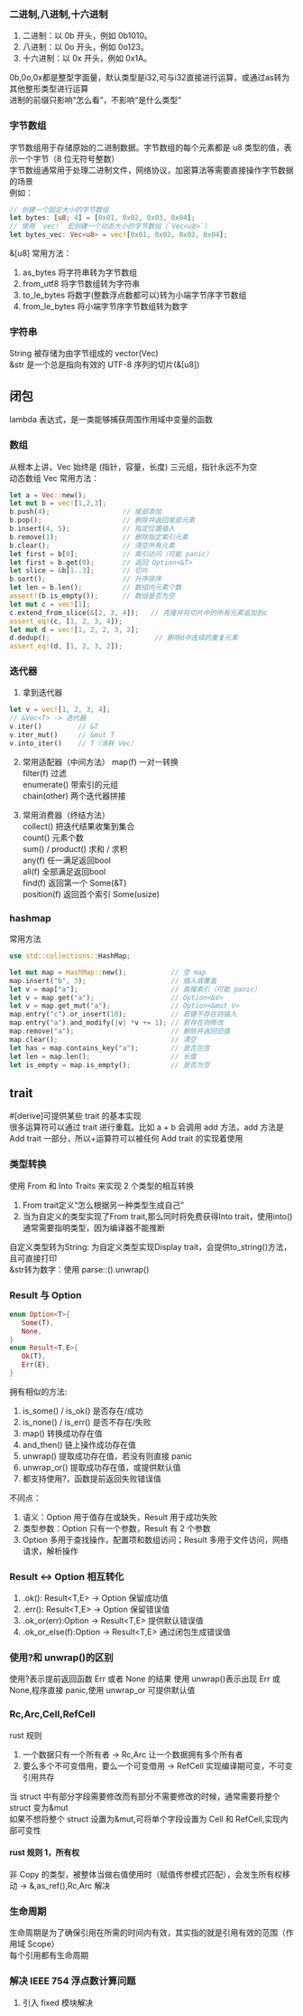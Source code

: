 ### 二进制,八进制,十六进制

1. 二进制：以 0b 开头，例如 0b1010。
2. 八进制：以 0o 开头，例如 0o123。
3. 十六进制：以 0x 开头，例如 0x1A。
   
0b,0o,0x都是整型字面量，默认类型是i32,可与i32直接进行运算，或通过as转为其他整形类型进行运算   
进制的前缀只影响“怎么看”，不影响“是什么类型”    

### 字节数组

字节数组用于存储原始的二进制数据。字节数组的每个元素都是 u8 类型的值，表示一个字节（8 位无符号整数）  
字节数组通常用于处理二进制文件，网络协议，加密算法等需要直接操作字节数据的场景  
例如：

```rust
// 创建一个固定大小的字节数组
let bytes: [u8; 4] = [0x01, 0x02, 0x03, 0x04];
// 使用 `vec!` 宏创建一个动态大小的字节数组（`Vec<u8>`）
let bytes_vec: Vec<u8> = vec![0x01, 0x02, 0x03, 0x04];
```

&[u8] 常用方法：

1. as_bytes 将字符串转为字节数组
2. from_utf8 将字节数组转为字符串 
3. to_le_bytes 将数字(整数浮点数都可以)转为小端字节序字节数组
4. from_le_bytes 将小端字节序字节数组转为数字

### 字符串

String 被存储为由字节组成的 vector(Vec<u8>)  
&str 是一个总是指向有效的 UTF-8 序列的切片(&[u8])

## 闭包

lambda 表达式，是一类能够捕获周围作用域中变量的函数

### 数组

从根本上讲，Vec 始终是 (指针，容量，长度) 三元组，指针永远不为空  
动态数组 Vec 常用方法：

```rust
let a = Vec::new();
let mut b = vec![1,2,3];
b.push(4);                  // 尾部添加
b.pop();                    // 删除并返回尾部元素
b.insert(4, 5);             // 指定位置插入
b.remove(1);                // 删除指定索引元素
b.clear();                  // 清空所有元素
let first = b[0];           // 索引访问（可能 panic）
let first = b.get(0);       // 返回 Option<&T>
let slice = &b[1..3];       // 切片
b.sort();                   // 升序排序
let len = b.len();          // 数组内元素个数
assert!(b.is_empty());      // 数组是否为空
let mut c = vec![1];
c.extend_from_slice(&[2, 3, 4]);   // 克隆并将切片中的所有元素追加到c
assert_eq!(c, [1, 2, 3, 4]);
let mut d = vec![1, 2, 2, 3, 2];
d.dedup();                          // 删除d中连续的重复元素
assert_eq!(d, [1, 2, 3, 2]);
```

### 迭代器

1. 拿到迭代器

```rust
let v = vec![1, 2, 3, 4];
// &Vec<T> -> 迭代器
v.iter()         // &T
v.iter_mut()     // &mut T
v.into_iter()    // T（消耗 Vec）
```

2. 常用适配器（中间方法）
   map(f) 一对一转换  
   filter(f) 过滤  
   enumerate() 带索引的元组  
   chain(other) 两个迭代器拼接

3. 常用消费器（终结方法）  
   collect() 把迭代结果收集到集合  
   count() 元素个数  
   sum() / product() 求和 / 求积  
   any(f) 任一满足返回bool    
   all(f) 全部满足返回bool    
   find(f) 返回第一个 Some(&T)  
   position(f) 返回首个索引 Some(usize)

### hashmap

常用方法

```rust
use std::collections::HashMap;

let mut map = HashMap::new();           // 空 map
map.insert("b", 3);                     // 插入或覆盖
let v = map["a"];                       // 直接索引（可能 panic）
let v = map.get("a");                   // Option<&V>
let v = map.get_mut("a");               // Option<&mut V>
map.entry("c").or_insert(10);           // 若键不存在则插入
map.entry("a").and_modify(|v| *v += 1); // 若存在则修改
map.remove("a");                        // 删除并返回旧值
map.clear();                            // 清空
let has = map.contains_key("a");        // 是否包含
let len = map.len();                    // 长度
let is_empty = map.is_empty();          // 是否为空
```

## trait

#[derive]可提供某些 trait 的基本实现  
很多运算符可以通过 trait 进行重载。比如 a + b 会调用 add 方法，add 方法是 Add trait 一部分，所以+运算符可以被任何 Add trait 的实现着使用

### 类型转换

使用 From 和 Into Traits 来实现 2 个类型的相互转换    
1. From trait定义“怎么根据另一种类型生成自己”
2. 当为自定义的类型实现了From trait,那么同时将免费获得Into trait，使用into()通常需要指明类型，因为编译器不能推断    

自定义类型转为String: 为自定义类型实现Display trait，会提供to_string()方法，且可直接打印   
&str转为数字：使用 parse::<i32>().unwrap()

### Result 与 Option

```rust
enum Option<T>{
   Some(T),
   None,
}
enum Result<T,E>{
   Ok(T),
   Err(E),
}
```

拥有相似的方法:

1. is_some() / is_ok() 是否存在/成功
2. is_none() / is_err() 是否不存在/失败
3. map() 转换成功存在值
4. and_then() 链上操作成功存在值
5. unwrap() 提取成功存在值，若没有则直接 panic
6. unwrap_or() 提取成功存在值，或提供默认值
7. 都支持使用?，函数提前返回失败错误值

不同点：

1. 语义：Option 用于值存在或缺失，Result 用于成功失败
2. 类型参数：Option 只有一个参数，Result 有 2 个参数
3. Option 多用于查找操作，配置项和数组访问；Result 多用于文件访问，网络请求，解析操作

### Result <-> Option 相互转化

1. .ok(): Result<T,E> -> Option<T> 保留成功值
2. .err(): Result<T,E> -> Option<E> 保留错误值
3. .ok_or(err):Option<T> -> Result<T,E> 提供默认错误值
4. .ok_or_else(f):Option<T> -> Result<T,E> 通过闭包生成错误值

### 使用?和 unwrap()的区别

使用?表示提前返回函数 Err 或者 None 的结果
使用 unwrap()表示出现 Err 或 None,程序直接 panic,使用 unwrap_or 可提供默认值

### Rc,Arc,Cell,RefCell

rust 规则

1. 一个数据只有一个所有者 -> Rc,Arc 让一个数据拥有多个所有者
2. 要么多个不可变借用，要么一个可变借用 -> RefCell 实现编译期可变，不可变引用共存

当 struct 中有部分字段需要修改而有部分不需要修改的时候，通常需要将整个 struct 变为&mut  
如果不想将整个 struct 设置为&mut,可将单个字段设置为 Cell 和 RefCell,实现内部可变性

#### rust 规则 1，所有权

非 Copy 的类型，被整体当做右值使用时（赋值传参模式匹配），会发生所有权移动 -> &,as_ref(),Rc,Arc 解决

### 生命周期

生命周期是为了确保引用在所需的时间内有效，其实指的就是引用有效的范围（作用域 Scope）  
每个引用都有生命周期

### 解决 IEEE 754 浮点数计算问题

1. 引入 fixed 模块解决
